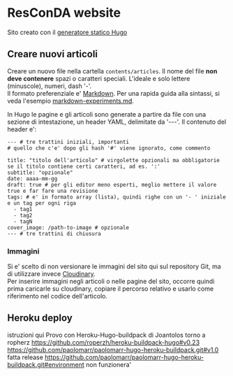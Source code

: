 # ResConDA website

Sito creato con il [generatore statico Hugo](https://gohugo.io/)

## Creare nuovi articoli

Creare un nuovo file nella cartella `contents/articles`. 
Il nome del file **non deve contenere** spazi o caratteri speciali. L'ideale e solo lettere (minuscole), numeri, dash '-'.  
Il formato preferenziale e' [Markdown](https://github.com/markdown-it/markdown-it). Per una rapida guida alla sintassi, si veda l'esempio [markdown-experiments.md](content/articles/markdown-experiments.md).

In Hugo le pagine e gli articoli sono generate a partire da file con una sezione di intestazione, un header YAML, delimitate da '---'. Il contenuto del header e':
```
--- # tre trattini iniziali, importanti
# quello che c'e' dopo gli hash '#' viene ignorato, come commento

title: "titolo dell'articolo" # virgolette opzionali ma obbligatorie se il titolo contiene certi caratteri, ad es. ':'
subtitle: "opzionale"
date: aaaa-mm-gg
draft: true # per gli editor meno esperti, meglio mettere il valore true e far fare una revisione
tags: # e' in formato array (lista), quindi righe con un '- ' iniziale e un tag per ogni riga
  - tag1
  - tag2
  - tagN
cover_image: /path-to-image # opzionale
--- # tre trattini di chiusura
```

### Immagini

Si e' scelto di non versionare le immagini del sito qui sul repository Git, ma di utilizzare invece [Cloudinary](https://cloudinary.com/).  
Per inserire immagini negli articoli o nelle pagine del sito, occorre quindi prima caricarle su cloudinary, copiare il percorso relativo e usarlo come riferimento nel codice dell'articolo.

## Heroku deploy

istruzioni qui
Provo con Heroku-Hugo-buildpack di Joantolos
torno a ropherz
https://github.com/roperzh/heroku-buildpack-hugo#v0.23
https://github.com/paolomarr/paolomarr-hugo-heroku-buildpack.git#v1.0 fatta release
https://github.com/paolomarr/paolomarr-hugo-heroku-buildpack.git#environment non funzionera'
